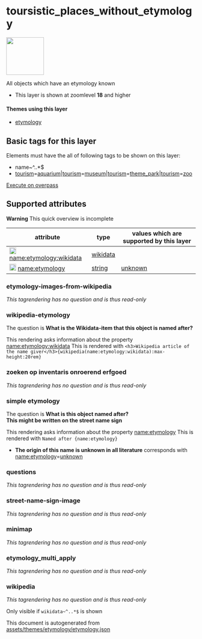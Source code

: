 

 toursistic_places_without_etymology 
=====================================



<img src='https://mapcomplete.osm.be/pin:#05d7fcaa' height="100px"> 

All objects which have an etymology known






  - This layer is shown at zoomlevel **18** and higher




#### Themes using this layer 





  - [etymology](https://mapcomplete.osm.be/etymology)




 Basic tags for this layer 
---------------------------



Elements must have the all of following tags to be shown on this layer:



  - name~^..*$
  - <a href='https://wiki.openstreetmap.org/wiki/Key:tourism' target='_blank'>tourism</a>=<a href='https://wiki.openstreetmap.org/wiki/Tag:tourism%3Daquarium' target='_blank'>aquarium</a>|<a href='https://wiki.openstreetmap.org/wiki/Key:tourism' target='_blank'>tourism</a>=<a href='https://wiki.openstreetmap.org/wiki/Tag:tourism%3Dmuseum' target='_blank'>museum</a>|<a href='https://wiki.openstreetmap.org/wiki/Key:tourism' target='_blank'>tourism</a>=<a href='https://wiki.openstreetmap.org/wiki/Tag:tourism%3Dtheme_park' target='_blank'>theme_park</a>|<a href='https://wiki.openstreetmap.org/wiki/Key:tourism' target='_blank'>tourism</a>=<a href='https://wiki.openstreetmap.org/wiki/Tag:tourism%3Dzoo' target='_blank'>zoo</a>


[Execute on overpass](http://overpass-turbo.eu/?Q=%5Bout%3Ajson%5D%5Btimeout%3A90%5D%3B(%20%20%20%20nwr%5B%22tourism%22%3D%22aquarium%22%5D%5B%22name%22%5D(%7B%7Bbbox%7D%7D)%3B%0A%20%20%20%20nwr%5B%22tourism%22%3D%22museum%22%5D%5B%22name%22%5D(%7B%7Bbbox%7D%7D)%3B%0A%20%20%20%20nwr%5B%22tourism%22%3D%22theme_park%22%5D%5B%22name%22%5D(%7B%7Bbbox%7D%7D)%3B%0A%20%20%20%20nwr%5B%22tourism%22%3D%22zoo%22%5D%5B%22name%22%5D(%7B%7Bbbox%7D%7D)%3B%0A)%3Bout%20body%3B%3E%3Bout%20skel%20qt%3B)



 Supported attributes 
----------------------



**Warning** This quick overview is incomplete



attribute | type | values which are supported by this layer
----------- | ------ | ------------------------------------------
[<img src='https://mapcomplete.osm.be/assets/svg/statistics.svg' height='18px'>](https://taginfo.openstreetmap.org/keys/name:etymology:wikidata#values) [name:etymology:wikidata](https://wiki.openstreetmap.org/wiki/Key:name:etymology:wikidata) | [wikidata](../SpecialInputElements.md#wikidata) | 
[<img src='https://mapcomplete.osm.be/assets/svg/statistics.svg' height='18px'>](https://taginfo.openstreetmap.org/keys/name:etymology#values) [name:etymology](https://wiki.openstreetmap.org/wiki/Key:name:etymology) | [string](../SpecialInputElements.md#string) | [unknown](https://wiki.openstreetmap.org/wiki/Tag:name:etymology%3Dunknown)




### etymology-images-from-wikipedia 



_This tagrendering has no question and is thus read-only_





### wikipedia-etymology 



The question is **What is the Wikidata-item that this object is named after?**

This rendering asks information about the property  [name:etymology:wikidata](https://wiki.openstreetmap.org/wiki/Key:name:etymology:wikidata) 
This is rendered with `<h3>Wikipedia article of the name giver</h3>{wikipedia(name:etymology:wikidata):max-height:20rem}`



### zoeken op inventaris onroerend erfgoed 



_This tagrendering has no question and is thus read-only_





### simple etymology 



The question is **What is this object named after?<br/><span class='subtle'>This might be written on the street name sign</span>**

This rendering asks information about the property  [name:etymology](https://wiki.openstreetmap.org/wiki/Key:name:etymology) 
This is rendered with `Named after {name:etymology}`



  - **The origin of this name is unknown in all literature** corresponds with <a href='https://wiki.openstreetmap.org/wiki/Key:name:etymology' target='_blank'>name:etymology</a>=<a href='https://wiki.openstreetmap.org/wiki/Tag:name:etymology%3Dunknown' target='_blank'>unknown</a>




### questions 



_This tagrendering has no question and is thus read-only_





### street-name-sign-image 



_This tagrendering has no question and is thus read-only_





### minimap 



_This tagrendering has no question and is thus read-only_





### etymology_multi_apply 



_This tagrendering has no question and is thus read-only_





### wikipedia 



_This tagrendering has no question and is thus read-only_



Only visible if `wikidata~^..*$` is shown 

This document is autogenerated from [assets/themes/etymology/etymology.json](https://github.com/pietervdvn/MapComplete/blob/develop/assets/themes/etymology/etymology.json)